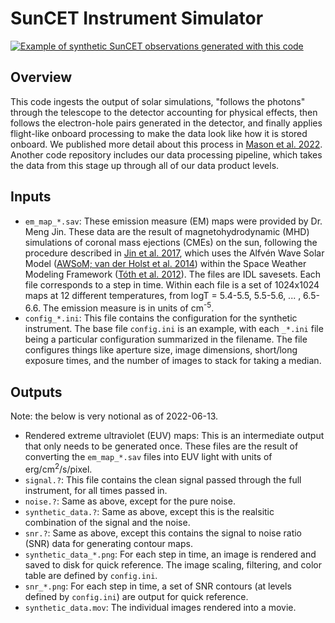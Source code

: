 # SunCET Instrument Simulator

[![Example of synthetic SunCET observations generated with this code](https://img.youtube.com/vi/GFjgdv2Y7gY/0.jpg)](https://www.youtube.com/watch?v=GFjgdv2Y7gY)


## Overview
This  code ingests the output of solar simulations, "follows the photons" through the telescope to the detector accounting for physical effects, then follows the electron-hole pairs generated in the detector, and finally applies flight-like onboard processing to make the data look like how it is stored onboard. We published more detail about this process in [Mason et al. 2022](http://dx.doi.org/10.3847/1538-4357/ac33a1). 
Another code repository includes our data processing pipeline, which takes the data from this stage up through all of our data product levels. 

## Inputs
* `em_map_*.sav`: These emission measure (EM) maps were provided by Dr. Meng Jin. These data are the result of magnetohydrodynamic (MHD) simulations of coronal mass ejections (CMEs) on the sun, following the procedure described in [Jin et al. 2017](https://doi.org/10.3847/1538-4357/834/2/173), which uses the Alfvén Wave Solar Model ([AWSoM; van der Holst et al. 2014](https://doi.org/10.1088/0004-637X/782/2/81)) within the Space Weather Modeling Framework ([Tóth et al. 2012](https://doi.org/10.1016/j.jcp.2011.02.006)). The files are IDL savesets. Each file corresponds to a step in time. Within each file is a set of 1024x1024 maps at 12 different temperatures, from logT = 5.4-5.5, 5.5-5.6, ... , 6.5-6.6. The emission measure is in units of cm<sup>-5</sup>.
* `config_*.ini`: This file contains the configuration for the synthetic instrument. The base file `config.ini` is an example, with each `_*.ini` file being a particular configuration summarized in the filename. The file configures things like aperture size, image dimensions, short/long exposure times, and the number of images to stack for taking a median. 

## Outputs
Note: the below is very notional as of 2022-06-13. 
* Rendered extreme ultraviolet (EUV) maps: This is an intermediate output that only needs to be generated once. These files are the result of converting the `em_map_*.sav` files into EUV light with units of erg/cm<sup>2</sup>/s/pixel. 
* `signal.?`: This file contains the clean signal passed through the full instrument, for all times passed in. 
* `noise.?`: Same as above, except for the pure noise. 
* `synthetic_data.?`: Same as above, except this is the realsitic combination of the signal and the noise. 
* `snr.?`: Same as above, except this contains the signal to noise ratio (SNR) data for generating contour maps. 
* `synthetic_data_*.png`: For each step in time, an image is rendered and saved to disk for quick reference. The image scaling, filtering, and color table are defined by `config.ini`. 
* `snr_*.png`: For each step in time, a set of SNR contours (at levels defined by `config.ini`) are output for quick reference. 
* `synthetic_data.mov`: The individual images rendered into a movie. 
